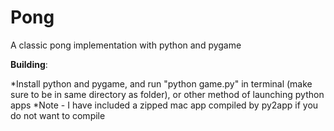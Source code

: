 Pong 
==================

A classic pong implementation with python and pygame

**Building**: 

*Install python and pygame, and run "python game.py" in terminal (make sure to be in same directory as folder), or other method of launching python apps
*Note - I have included a zipped mac app compiled by py2app if you do not want to compile

